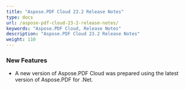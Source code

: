 ```yaml
---
title: "Aspose.PDF Cloud 23.2 Release Notes"
type: docs
url: /aspose-pdf-cloud-23-2-release-notes/
keywords: "Aspose.PDF Cloud, Release Notes"
description: "Aspose.PDF Cloud 23.2 Release Notes"
weight: 110
---
```


### **New Features**
- A new version of Aspose.PDF Cloud was prepared using the latest version of Aspose.PDF for .Net.

